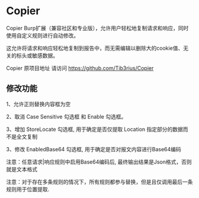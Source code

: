 # Copier

Copier Burp扩展（兼容社区和专业版），允许用户轻松地复制请求和响应，同时使用自定义规则进行自动修改。

这允许将请求和响应轻松地复制到报告中，而无需编辑以删除大的cookie值、无关的标头或敏感数据。

Copier 原项目地址 请访问 https://github.com/Tib3rius/Copier

## 修改功能

1、允许正则替换内容框为空

2、取消 Case Sensitive 勾选框 和 Enable 勾选框。

3、增加 StoreLocate 勾选框, 用于确定是否仅提取 Location 指定部分的数据而不是全文复制 

3、修改 EnabledBase64 勾选框, 用于确定是否对报文内容进行Base64编码

注意：任意请求|响应规则中启用Base64编码后, 最终输出结果是Json格式，否则就是文本格式

注意：对于存在多条规则的情况下，所有规则都参与替换，但是且仅调用最后一条规则用于位置提取.

